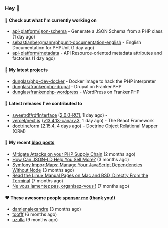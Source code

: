 ### Hey 👋

#### 👷 Check out what I'm currently working on

- [api-platform/json-schema](https://github.com/api-platform/json-schema) - Generate a JSON Schema from a PHP class (1 day ago)
- [sebastianbergmann/phpunit-documentation-english](https://github.com/sebastianbergmann/phpunit-documentation-english) - English Documentation for PHPUnit (1 day ago)
- [api-platform/metadata](https://github.com/api-platform/metadata) - API Resource-oriented metadata attributes and factories (1 day ago)

#### 🌱 My latest projects

- [dunglas/php-dev-docker](https://github.com/dunglas/php-dev-docker) - Docker image to hack the PHP interpreter
- [dunglas/frankenphp-drupal](https://github.com/dunglas/frankenphp-drupal) - Drupal on FrankenPHP
- [dunglas/frankenphp-wordpress](https://github.com/dunglas/frankenphp-wordpress) - WordPress on FrankenPHP

#### 🔭 Latest releases I've contributed to

- [sweetrdf/rdfInterface](https://github.com/sweetrdf/rdfInterface) ([2.0.0-RC1](https://github.com/sweetrdf/rdfInterface/releases/tag/2.0.0-RC1), 1 day ago) - 
- [vercel/next.js](https://github.com/vercel/next.js) ([v13.4.13-canary.3](https://github.com/vercel/next.js/releases/tag/v13.4.13-canary.3), 1 day ago) - The React Framework
- [doctrine/orm](https://github.com/doctrine/orm) ([2.15.4](https://github.com/doctrine/orm/releases/tag/2.15.4), 4 days ago) - Doctrine Object Relational Mapper (ORM)

#### 📜 My recent [blog posts](https://dunglas.fr)

- [Mitigate Attacks on your PHP Supply Chain](https://dunglas.dev/2023/05/mitigate-attacks-on-your-php-supply-chain/) (2 months ago)
- [How Can JSON-LD Help You Sell More?](https://dunglas.dev/2023/04/how-can-json-ld-help-you-sell-more/) (3 months ago)
- [Symfony ImportMaps: Manage Your JavaScript Dependencies Without Node](https://dunglas.dev/2023/03/symfony-importmaps-manage-your-javascript-dependencies-without-node/) (3 months ago)
- [Read the Linux Manual Pages on Mac and BSD, Directly From the Terminal](https://dunglas.dev/2022/12/read-the-linux-manual-pages-on-mac-and-bsd-directly-from-the-terminal/) (7 months ago)
- [Ne vous lamentez pas, organisez-vous !](https://dunglas.dev/2022/12/ne-vous-lamentez-pas-organisez-vous/) (7 months ago)

#### ❤️ These awesome people [sponsor me](https://github.com/sponsors/dunglas) (thank you!)

- [damienalexandre](https://github.com/damienalexandre) (3 months ago)
- [toofff](https://github.com/toofff) (6 months ago)
- [uzulla](https://github.com/uzulla) (9 months ago)
